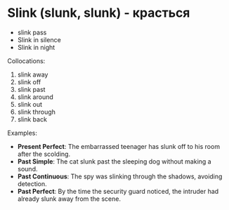 # Slink (slunk, slunk) - красться

- slink pass
- Slink in silence
- Slink in night

Collocations:

1. slink away
2. slink off
3. slink past
4. slink around
5. slink out
6. slink through
7. slink back

Examples:

- **Present Perfect**: The embarrassed teenager has slunk off to his room after the scolding.
- **Past Simple**: The cat slunk past the sleeping dog without making a sound.
- **Past Continuous**: The spy was slinking through the shadows, avoiding detection.
- **Past Perfect**: By the time the security guard noticed, the intruder had already slunk away from the scene.
